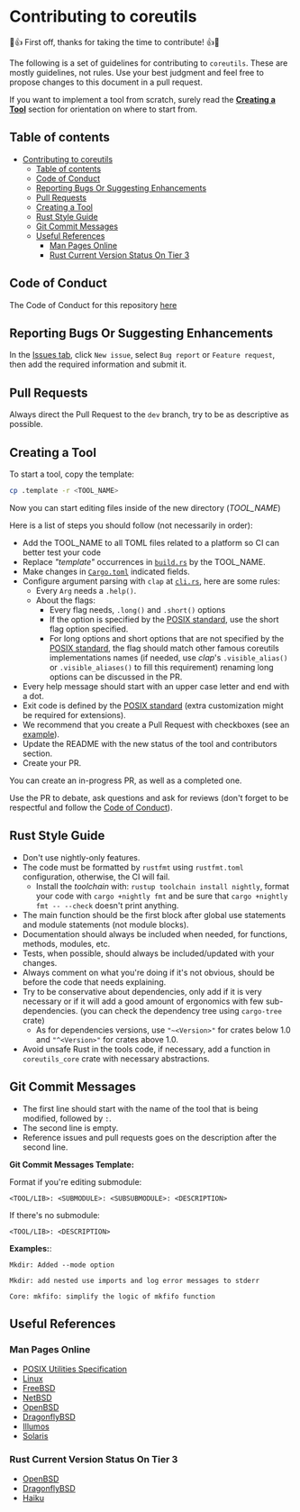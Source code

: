 # Contributing to coreutils

🎉👍 First off, thanks for taking the time to contribute! 👍🎉

The following is a set of guidelines for contributing to `coreutils`. These are
mostly guidelines, not rules. Use your best judgment and feel free to propose
changes to this document in a pull request.

If you want to implement a tool from scratch, surely read the
[**Creating a Tool**](#creating-a-tool) section for orientation on where to
start from.

## Table of contents

- [Contributing to coreutils](#contributing-to-coreutils)
  - [Table of contents](#table-of-contents)
  - [Code of Conduct](#code-of-conduct)
  - [Reporting Bugs Or Suggesting Enhancements](#reporting-bugs-or-suggesting-enhancements)
  - [Pull Requests](#pull-requests)
  - [Creating a Tool](#creating-a-tool)
  - [Rust Style Guide](#rust-style-guide)
  - [Git Commit Messages](#git-commit-messages)
  - [Useful References](#useful-references)
    - [Man Pages Online](#man-pages-online)
    - [Rust Current Version Status On Tier 3](#rust-current-version-status-on-tier-3)

## Code of Conduct

The Code of Conduct for this repository [here](./CODE_OF_CONDUCT.md)

## Reporting Bugs Or Suggesting Enhancements

In the [Issues tab](https://github.com/GrayJack/coreutils/issues), click
`New issue`, select `Bug report` or `Feature request`, then add the required
information and submit it.

## Pull Requests

Always direct the Pull Request to the `dev` branch, try to be as descriptive as
possible.

## Creating a Tool

To start a tool, copy the template:

```sh
cp .template -r <TOOL_NAME>
```

Now you can start editing files inside of the new directory (_TOOL_NAME_)

Here is a list of steps you should follow (not necessarily in order):

- Add the TOOL_NAME to all TOML files related to a platform so CI can better
  test your code
- Replace _"template"_ occurrences in [`build.rs`](.template/build.rs) by the
  TOOL_NAME.
- Make changes in [`Cargo.toml`](.template/Cargo.toml) indicated fields.
- Configure argument parsing with `clap` at [`cli.rs`](.template/src/cli.rs),
  here are some rules:
  - Every `Arg` needs a `.help()`.
  - About the flags:
    - Every flag needs, `.long()` and `.short()` options
    - If the option is specified by the
      [POSIX standard](https://pubs.opengroup.org/onlinepubs/9699919799/idx/utilities.html),
      use the short flag option specified.
    - For long options and short options that are not specified by the
      [POSIX standard](https://pubs.opengroup.org/onlinepubs/9699919799/idx/utilities.html),
      the flag should match other famous coreutils implementations names (if
      needed, use _clap_'s `.visible_alias()` or `.visible_aliases()` to fill
      this requirement) renaming long options can be discussed in the PR.
- Every help message should start with an upper case letter and end with a dot.
- Exit code is defined by the
  [POSIX standard](https://pubs.opengroup.org/onlinepubs/9699919799/idx/utilities.html)
  (extra customization might be required for extensions).
- We recommend that you create a Pull Request with checkboxes (see an
  [example](https://github.com/GrayJack/coreutils/pull/121)).
- Update the README with the new status of the tool and contributors section.
- Create your PR.

You can create an in-progress PR, as well as a completed one.

Use the PR to debate, ask questions and ask for reviews (don't forget to be
respectful and follow the [Code of Conduct](./CODE_OF_CONFUCT.md)).

## Rust Style Guide

- Don't use nightly-only features.
- The code must be formatted by `rustfmt` using `rustfmt.toml` configuration,
  otherwise, the CI will fail.
  - Install the _toolchain_ with: `rustup toolchain install nightly`, format
    your code with `cargo +nightly fmt` and be sure that
    `cargo +nightly fmt -- --check` doesn't print anything.
- The main function should be the first block after global use statements and
  module statements (not module blocks).
- Documentation should always be included when needed, for functions, methods,
  modules, etc.
- Tests, when possible, should always be included/updated with your changes.
- Always comment on what you're doing if it's not obvious, should be before the
  code that needs explaining.
- Try to be conservative about dependencies, only add if it is very necessary or
  if it will add a good amount of ergonomics with few sub-dependencies. (you can
  check the dependency tree using `cargo-tree` crate)
  - As for dependencies versions, use `"~<Version>"` for crates below 1.0 and
    `"^<Version>"` for crates above 1.0.
- Avoid unsafe Rust in the tools code, if necessary, add a function in
  `coreutils_core` crate with necessary abstractions.

## Git Commit Messages

- The first line should start with the name of the tool that is being modified,
  followed by `:`.
- The second line is empty.
- Reference issues and pull requests goes on the description after the second
  line.

**Git Commit Messages Template:**

Format if you're editing submodule:

```
<TOOL/LIB>: <SUBMODULE>: <SUBSUBMODULE>: <DESCRIPTION>
```

If there's no submodule:

```
<TOOL/LIB>: <DESCRIPTION>
```

**Examples:**:

```
Mkdir: Added --mode option
```

```
Mkdir: add nested use imports and log error messages to stderr
```

```
Core: mkfifo: simplify the logic of mkfifo function
```

## Useful References

### Man Pages Online

- [POSIX Utilities Specification](https://pubs.opengroup.org/onlinepubs/9699919799/idx/utilities.html)
- [Linux](https://www.linux.org/docs/index.html)
- [FreeBSD](https://www.freebsd.org/cgi/man.cgi)
- [NetBSD](https://netbsd.gw.com/cgi-bin/man-cgi?)
- [OpenBSD](https://man.openbsd.org/)
- [DragonflyBSD](http://man.dragonflybsd.org/?)
- [Illumos](https://illumos.org/man/)
- [Solaris]()

### Rust Current Version Status On Tier 3

- [OpenBSD](http://openports.se/lang/rust)
- [DragonflyBSD](https://github.com/DragonFlyBSD/DPorts/tree/master/lang/rust)
- [Haiku](https://depot.haiku-os.org/#!/pkg/rust_bin/haikuports/1/36/0/-/1/x86_64?bcguid=bc115-DPXR)

